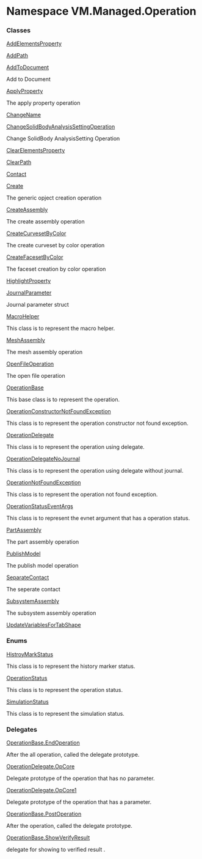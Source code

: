 # <a id="VM_Managed_Operation"></a> Namespace VM.Managed.Operation

### Classes

 [AddElementsProperty](VM.Managed.Operation.AddElementsProperty.md)

 [AddPath](VM.Managed.Operation.AddPath.md)

 [AddToDocument](VM.Managed.Operation.AddToDocument.md)

Add to Document

 [ApplyProperty](VM.Managed.Operation.ApplyProperty.md)

The apply property operation

 [ChangeName](VM.Managed.Operation.ChangeName.md)

 [ChangeSolidBodyAnalysisSettingOperation](VM.Managed.Operation.ChangeSolidBodyAnalysisSettingOperation.md)

Change SolidBody AnalysisSetting Operation

 [ClearElementsProperty](VM.Managed.Operation.ClearElementsProperty.md)

 [ClearPath](VM.Managed.Operation.ClearPath.md)

 [Contact](VM.Managed.Operation.Contact.md)

 [Create](VM.Managed.Operation.Create.md)

The generic opject creation operation

 [CreateAssembly](VM.Managed.Operation.CreateAssembly.md)

The create assembly operation

 [CreateCurvesetByColor](VM.Managed.Operation.CreateCurvesetByColor.md)

The create curveset by color operation

 [CreateFacesetByColor](VM.Managed.Operation.CreateFacesetByColor.md)

The faceset creation by color operation

 [HighlightProperty](VM.Managed.Operation.HighlightProperty.md)

 [JournalParameter](VM.Managed.Operation.JournalParameter.md)

Journal parameter struct

 [MacroHelper](VM.Managed.Operation.MacroHelper.md)

This class is to represent the macro helper.

 [MeshAssembly](VM.Managed.Operation.MeshAssembly.md)

The mesh assembly operation

 [OpenFileOperation](VM.Managed.Operation.OpenFileOperation.md)

The open file operation

 [OperationBase](VM.Managed.Operation.OperationBase.md)

This base class is to represent the operation.

 [OperationConstructorNotFoundException](VM.Managed.Operation.OperationConstructorNotFoundException.md)

This class is to represent the operation constructor not found exception.

 [OperationDelegate](VM.Managed.Operation.OperationDelegate.md)

This class is to represent the operation using delegate.

 [OperationDelegateNoJournal](VM.Managed.Operation.OperationDelegateNoJournal.md)

This class is to represent the operation using delegate without journal.

 [OperationNotFoundException](VM.Managed.Operation.OperationNotFoundException.md)

This class is to represent the operation not found exception.

 [OperationStatusEventArgs](VM.Managed.Operation.OperationStatusEventArgs.md)

This class is to represent the evnet argument that has a operation status.

 [PartAssembly](VM.Managed.Operation.PartAssembly.md)

The part assembly operation

 [PublishModel](VM.Managed.Operation.PublishModel.md)

The publish model operation

 [SeparateContact](VM.Managed.Operation.SeparateContact.md)

The seperate contact

 [SubsystemAssembly](VM.Managed.Operation.SubsystemAssembly.md)

The subsystem assembly operation

 [UpdateVariablesForTabShape](VM.Managed.Operation.UpdateVariablesForTabShape.md)

### Enums

 [HistroyMarkStatus](VM.Managed.Operation.HistroyMarkStatus.md)

This class is to represent the history marker status.

 [OperationStatus](VM.Managed.Operation.OperationStatus.md)

This class is to represent the operation status.

 [SimulationStatus](VM.Managed.Operation.SimulationStatus.md)

This class is to represent the simulation status.

### Delegates

 [OperationBase.EndOperation](VM.Managed.Operation.OperationBase.EndOperation.md)

After the all operation, called the delegate prototype.

 [OperationDelegate.OpCore](VM.Managed.Operation.OperationDelegate.OpCore.md)

Delegate prototype of the operation that has no parameter.

 [OperationDelegate.OpCore1](VM.Managed.Operation.OperationDelegate.OpCore1.md)

Delegate prototype of the operation that has a parameter.

 [OperationBase.PostOperation](VM.Managed.Operation.OperationBase.PostOperation.md)

After the operation, called the delegate prototype.

 [OperationBase.ShowVerifyResult](VM.Managed.Operation.OperationBase.ShowVerifyResult.md)

delegate for showing to verified result .

